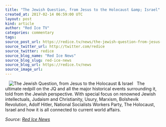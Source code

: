 ```yaml
---
title: "The Jewish Question, from Jesus to the Holocaust &amp; Israel"
created_at: 2017-02-14 06:59:00 UTC
layout: post
kind: article
author: "Red Ice TV"
categories: commentary
tags: 
source_post_url: https://redice.tv/news/the-jewish-question-from-jesus-to-the-holocaust-and-israel
source_twitter_url: http://twitter.com/redice
source_twitter: redice
source_blog_name: "Red Ice News"
source_blog_slug: red-ice-news
source_blog_url: https://redice.tv/news
source_image_url: 
---
```

<img align="left" hspace="12" alt="The Jewish Question, from Jesus to the Holocaust &amp; Israel" src="https://rdice.net/a/c/n/17/02140755-hitler12.9cd7b47f.jpg"> The ultimate redpill on the JQ and all the major historical events surrounding it, told from the Jewish perspective. With special focus on renowned Jewish intellectuals, Judaism and Christianity, Usury, Marxism, Bolshevik Revolution, Adolf Hitler, National Socialists Workers Party, The Holocaust, Israel and how it is all connected to current world affairs.<div class="">
    <i>Source: <a href="https://redice.tv/news">Red Ice News</a></i>
</div>

